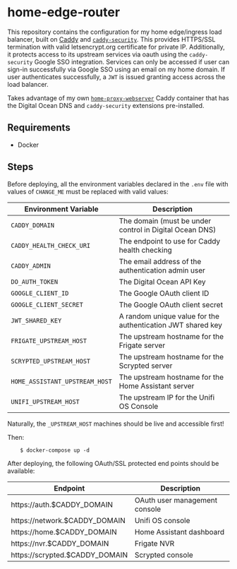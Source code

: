 home-edge-router
================

This repository contains the configuration for my home edge/ingress load balancer, built on [Caddy](https://caddyserver.com/) and [`caddy-security`](https://github.com/greenpau/caddy-security). This provides HTTPS/SSL termination with valid letsencrypt.org certificate for private IP. Additionally, it protects access to its upstream services via oauth using the `caddy-security` Google SSO integration. Services can only be accessed if user can sign-in successfully via Google SSO using an email on my home domain. If user authenticates successfully, a `JWT` is issued granting access across the load balancer.

Takes advantage of my own [`home-proxy-webserver`](https://github.com/gitgc/home-proxy-webserver) Caddy container that has the Digital Ocean DNS and `caddy-security` extensions pre-installed.

Requirements
------------
* Docker

Steps
-----
Before deploying, all the environment variables declared in the `.env` file with values of `CHANGE_ME` must be replaced with valid values:

| Environment Variable           | Description                                                 |
| ------------------------------ | ----------------------------------------------------------- |
| `CADDY_DOMAIN`                 | The domain (must be under control in Digital Ocean DNS)     |
| `CADDY_HEALTH_CHECK_URI`       | The endpoint to use for Caddy health checking               |
| `CADDY_ADMIN`                  | The email address of the authentication admin user          |
| `DO_AUTH_TOKEN`                | The Digital Ocean API Key                                   |
| `GOOGLE_CLIENT_ID`             | The Google OAuth client ID                                  |
| `GOOGLE_CLIENT_SECRET`         | The Google OAuth client secret                              |
| `JWT_SHARED_KEY`               | A random unique value for the authentication JWT shared key |
| `FRIGATE_UPSTREAM_HOST`        | The upstream hostname for the Frigate server                |
| `SCRYPTED_UPSTREAM_HOST`       | The upstream hostname for the Scrypted server               |
| `HOME_ASSISTANT_UPSTREAM_HOST` | The upstream hostname for the Home Assistant server         |
| `UNIFI_UPSTREAM_HOST`          | The upstream IP for the Unifi OS Console                    |

Naturally, the `_UPSTREAM_HOST` machines should be live and accessible first!

Then:

```console
    $ docker-compose up -d
```

After deploying, the following OAuth/SSL protected end points should be available:
 
| Endpoint                       | Description                                                 |
| ------------------------------ | ----------------------------------------------------------- |
| https://auth.$CADDY_DOMAIN     | OAuth user management console                               |
| https://network.$CADDY_DOMAIN  | Unifi OS console                                            |
| https://home.$CADDY_DOMAIN     | Home Assistant dashboard                                    |
| https://nvr.$CADDY_DOMAIN      | Frigate NVR                                                 |
| https://scrypted.$CADDY_DOMAIN | Scrypted console                                            |
